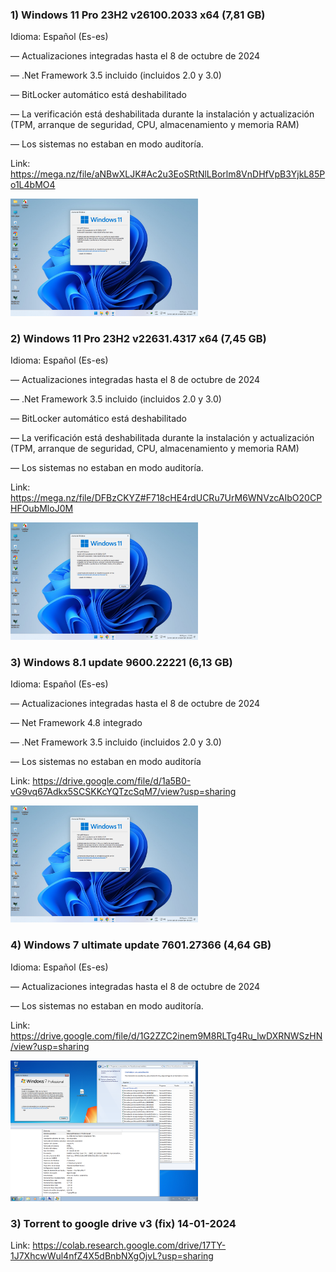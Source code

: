 ### 1) Windows 11 Pro 23H2 v26100.2033 x64 (7,81 GB)

Idioma: Español (Es-es)

— Actualizaciones integradas hasta el 8 de octubre de 2024

— .Net Framework 3.5 incluido (incluidos 2.0 y 3.0)

— BitLocker automático está deshabilitado

— La verificación está deshabilitada durante la instalación y actualización (TPM, arranque de seguridad, CPU, almacenamiento y memoria RAM)

— Los sistemas no estaban en modo auditoría.

Link:
https://mega.nz/file/aNBwXLJK#Ac2u3EoSRtNlLBorlm8VnDHfVpB3YjkL85Po1L4bMO4

<img src="win11.png" alt="Logo de mi proyecto" width="300" />


### 2) Windows 11 Pro 23H2 v22631.4317 x64 (7,45 GB)

Idioma: Español (Es-es)

— Actualizaciones integradas hasta el 8 de octubre de 2024

— .Net Framework 3.5 incluido (incluidos 2.0 y 3.0)

— BitLocker automático está deshabilitado

— La verificación está deshabilitada durante la instalación y actualización (TPM, arranque de seguridad, CPU, almacenamiento y memoria RAM)

— Los sistemas no estaban en modo auditoría.

Link:
https://mega.nz/file/DFBzCKYZ#F718cHE4rdUCRu7UrM6WNVzcAIbO20CPHFOubMloJ0M

<img src="win11.png" alt="Logo de mi proyecto" width="300" />


### 3) Windows 8.1 update 9600.22221 (6,13 GB)

Idioma: Español (Es-es)

— Actualizaciones integradas hasta el 8 de octubre de 2024

— Net Framework 4.8 integrado

— .Net Framework 3.5 incluido (incluidos 2.0 y 3.0)

— Los sistemas no estaban en modo auditoría

Link:
https://drive.google.com/file/d/1a5B0-vG9vq67Adkx5SCSKKcYQTzcSqM7/view?usp=sharing

<img src="win11.png" alt="Logo de mi proyecto" width="300" />


### 4) Windows 7 ultimate update 7601.27366 (4,64 GB)

Idioma: Español (Es-es)

— Actualizaciones integradas hasta el 8 de octubre de 2024

— Los sistemas no estaban en modo auditoría.

Link:
https://drive.google.com/file/d/1G2ZZC2inem9M8RLTg4Ru_lwDXRNWSzHN/view?usp=sharing

<img src="win7.png" alt="Logo de mi proyecto" width="300" />

### 3) Torrent to google drive v3 (fix) 14-01-2024

Link: https://colab.research.google.com/drive/17TY-1J7XhcwWul4nfZ4X5dBnbNXgOjvL?usp=sharing
